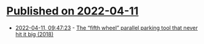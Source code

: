 # [Published on 2022-04-11](index.md)

* [2022-04-11, 09:47:23](https://news.ycombinator.com/item?id=30986566) - [The “fifth wheel” parallel parking tool that never hit it big (2018)](https://www.hagerty.com/media/automotive-history/parallel-parking-made-easy-1930s-style/)
